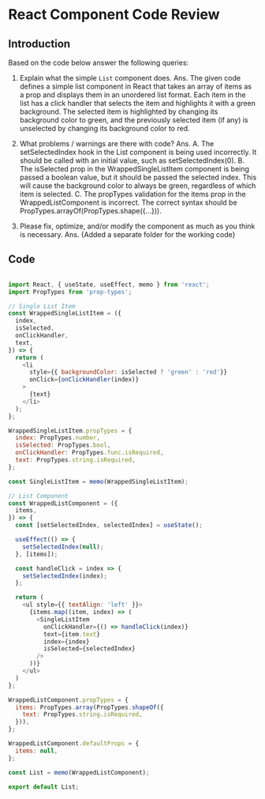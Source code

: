 # React Component Code Review

## Introduction

Based on the code below answer the following queries:
1. Explain what the simple `List` component does.
Ans. The given code defines a simple list component in React that takes an array of items as a prop and displays them in an unordered list format. Each item in the list has a click handler that selects the item and highlights it with a green background. The selected item is highlighted by changing its background color to green, and the previously selected item (if any) is unselected by changing its background color to red.

2. What problems / warnings are there with code?
Ans. 
A. The setSelectedIndex hook in the List component is being used incorrectly. It should be called with an initial value, such as setSelectedIndex(0).
B. The isSelected prop in the WrappedSingleListItem component is being passed a boolean value, but it should be passed the selected index. This will cause the background color to always be green, regardless of which item is selected.
C. The propTypes validation for the items prop in the WrappedListComponent is incorrect. The correct syntax should be PropTypes.arrayOf(PropTypes.shape({...})).

3. Please fix, optimize, and/or modify the component as much as you think is necessary.
Ans. {Added a separate folder for the working code}
## Code

```javascript

import React, { useState, useEffect, memo } from 'react';
import PropTypes from 'prop-types';

// Single List Item
const WrappedSingleListItem = ({
  index,
  isSelected,
  onClickHandler,
  text,
}) => {
  return (
    <li
      style={{ backgroundColor: isSelected ? 'green' : 'red'}}
      onClick={onClickHandler(index)}
    >
      {text}
    </li>
  );
};

WrappedSingleListItem.propTypes = {
  index: PropTypes.number,
  isSelected: PropTypes.bool,
  onClickHandler: PropTypes.func.isRequired,
  text: PropTypes.string.isRequired,
};

const SingleListItem = memo(WrappedSingleListItem);

// List Component
const WrappedListComponent = ({
  items,
}) => {
  const [setSelectedIndex, selectedIndex] = useState();

  useEffect(() => {
    setSelectedIndex(null);
  }, [items]);

  const handleClick = index => {
    setSelectedIndex(index);
  };

  return (
    <ul style={{ textAlign: 'left' }}>
      {items.map((item, index) => (
        <SingleListItem
          onClickHandler={() => handleClick(index)}
          text={item.text}
          index={index}
          isSelected={selectedIndex}
        />
      ))}
    </ul>
  )
};

WrappedListComponent.propTypes = {
  items: PropTypes.array(PropTypes.shapeOf({
    text: PropTypes.string.isRequired,
  })),
};

WrappedListComponent.defaultProps = {
  items: null,
};

const List = memo(WrappedListComponent);

export default List;


```